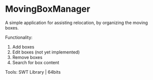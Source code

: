 # MovingBoxManager

A simple application for assisting relocation, by organizing the moving boxes.

Functionality: 
1. Add boxes
2. Edit boxes (not yet implemented)
3. Remove boxes
4. Search for box content

Tools: SWT Library | 64bits
